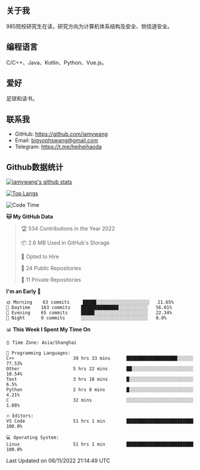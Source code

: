 ## 关于我

985院校研究生在读，研究方向为计算机体系结构及安全、侧信道安全。

## 编程语言

C/C++、Java、Kotlin、Python、Vue.js。

## 爱好

足球和读书。

## 联系我

- GitHub: https://github.com/iamywang
- Email: bigyophswang@gmail.com
- Telegram: https://t.me/heiheihaoda

## Github数据统计

[![iamywang's github stats](https://github-readme-stats.vercel.app/api?username=iamywang&count_private=true&show_icons=true)]()

[![Top Langs](https://github-readme-stats.vercel.app/api/top-langs/?username=iamywang&layout=compact)]()

<!--START_SECTION:waka-->
![Code Time](http://img.shields.io/badge/Code%20Time-520%20hrs%2018%20mins-blue)

**🐱 My GitHub Data** 

> 🏆 534 Contributions in the Year 2022
 > 
> 📦 2.6 MB Used in GitHub's Storage 
 > 
> 💼 Opted to Hire
 > 
> 📜 24 Public Repositories 
 > 
> 🔑 11 Private Repositories  
 > 
**I'm an Early 🐤** 

```text
🌞 Morning    63 commits     █████░░░░░░░░░░░░░░░░░░░░   21.65% 
🌆 Daytime    163 commits    ██████████████░░░░░░░░░░░   56.01% 
🌃 Evening    65 commits     █████░░░░░░░░░░░░░░░░░░░░   22.34% 
🌙 Night      0 commits      ░░░░░░░░░░░░░░░░░░░░░░░░░   0.0%

```


📊 **This Week I Spent My Time On** 

```text
⌚︎ Time Zone: Asia/Shanghai

💬 Programming Languages: 
C++                      39 hrs 33 mins      ███████████████████░░░░░░   77.53% 
Other                    5 hrs 22 mins       ██░░░░░░░░░░░░░░░░░░░░░░░   10.54% 
Text                     3 hrs 18 mins       █░░░░░░░░░░░░░░░░░░░░░░░░   6.5% 
Python                   2 hrs 8 mins        █░░░░░░░░░░░░░░░░░░░░░░░░   4.21% 
C                        32 mins             ░░░░░░░░░░░░░░░░░░░░░░░░░   1.08%

🔥 Editors: 
VS Code                  51 hrs 1 min        █████████████████████████   100.0%

💻 Operating System: 
Linux                    51 hrs 1 min        █████████████████████████   100.0%

```


 Last Updated on 06/11/2022 21:14:49 UTC
<!--END_SECTION:waka-->
